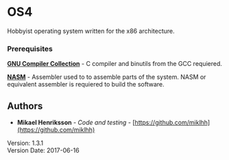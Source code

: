 # OS4
Hobbyist operating system written for the x86 architecture.

### Prerequisites
**[GNU Compiler Collection](https://gcc.gnu.org/)** - C compiler and binutils from the GCC requiered.

**[NASM](http://www.nasm.us/)** - Assembler used to to assemble parts of the system. NASM or equivalent assembler is requiered to build the software.

## Authors
* **Mikael Henriksson** - *Code and testing* - [https://github.com/miklhh](https://github.com/miklhh)

Version: 1.3.1 <br />
Version Date: 2017-06-16


